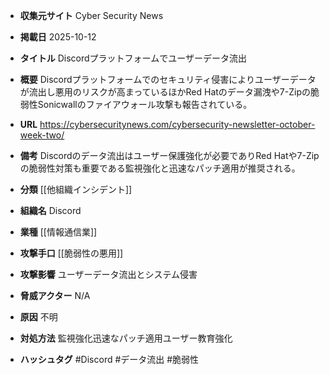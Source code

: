 - **収集元サイト**
Cyber Security News

- **掲載日**
2025-10-12

- **タイトル**
Discordプラットフォームでユーザーデータ流出

- **概要**
Discordプラットフォームでのセキュリティ侵害によりユーザーデータが流出し悪用のリスクが高まっているほかRed Hatのデータ漏洩や7-Zipの脆弱性Sonicwallのファイアウォール攻撃も報告されている。

- **URL**
https://cybersecuritynews.com/cybersecurity-newsletter-october-week-two/

- **備考**
Discordのデータ流出はユーザー保護強化が必要でありRed Hatや7-Zipの脆弱性対策も重要である監視強化と迅速なパッチ適用が推奨される。

- **分類**
[[他組織インシデント]]

- **組織名**
Discord

- **業種**
[[情報通信業]]

- **攻撃手口**
[[脆弱性の悪用]]

- **攻撃影響**
ユーザーデータ流出とシステム侵害

- **脅威アクター**
N/A

- **原因**
不明

- **対処方法**
監視強化迅速なパッチ適用ユーザー教育強化

- **ハッシュタグ**
#Discord #データ流出 #脆弱性
